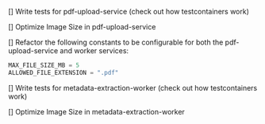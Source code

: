 [] Write tests for pdf-upload-service (check out how testcontainers work)

[] Optimize Image Size in pdf-upload-service

[] Refactor the following constants to be configurable for both the pdf-upload-service and worker services:

```python
MAX_FILE_SIZE_MB = 5
ALLOWED_FILE_EXTENSION = ".pdf"
```

[] Write tests for metadata-extraction-worker (check out how testcontainers work)

[] Optimize Image Size in metadata-extraction-worker
